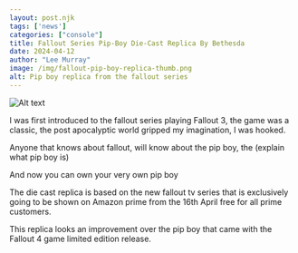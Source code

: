 ```yaml
---
layout: post.njk 
tags: ['news']
categories: ["console"]
title: Fallout Series Pip-Boy Die-Cast Replica By Bethesda
date: 2024-04-12
author: "Lee Murray"
image: /img/fallout-pip-boy-replica-thumb.png
alt: Pip boy replica from the fallout series
---
```



![Alt text](/img/fallout-pip-boy-replica.png "a title")

I was first introduced to the fallout series playing Fallout 3, the game was a classic,  the post apocalyptic world gripped my imagination, I was hooked.

Anyone that knows about fallout, will know about the pip boy, the (explain what pip boy is)

And now you can own your very own pip boy


The die cast replica is based on the new fallout tv series that is exclusively going to be shown on Amazon prime from the 16th April free for all prime customers.

This replica looks an improvement over the pip boy that came with the Fallout 4 game limited edition release.